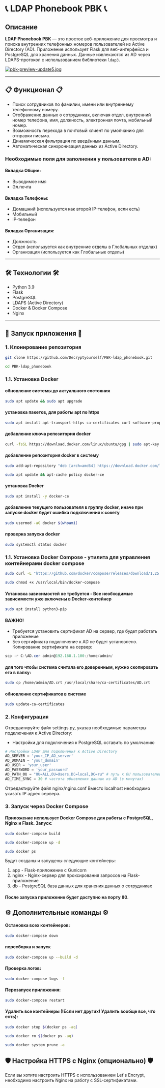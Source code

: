 # 📞 LDAP Phonebook PBK 📞

## Описание
**LDAP Phonebook PBK** — это простое веб-приложение для просмотра и поиска внутренних телефонных номеров пользователей из Active Directory (AD). Приложение использует Flask для веб-интерфейса и PostgreSQL для хранения данных. Данные извлекаются из AD через LDAPS-протокол с использованием библиотеки `ldap3`.

[![pbk-preview-update5.jpg](https://i.postimg.cc/xdXX2svx/pbk-preview-update5.jpg)](https://postimg.cc/gwPzyHB8)

---

## 📋 Функционал 📋
- Поиск сотрудников по фамилии, имени или внутреннему телефонному номеру.
- Отображение данных о сотрудниках, включая отдел, внутренний номер телефона, имя, должность, электронная почта, мобильный номер.
- Возможность перехода в почтовый клиент по умолчанию для отправки письма.
- Динамическая фильтрация по введённым данным.
- Автоматическая синхронизация данных из Active Directory.

### Необходимые поля для заполнения у пользователя в AD:
#### Вкладка Общие:
- Выводимое имя
- Эл.почта
#### Вкладка Телефоны:
- Домашний (используется как второй IP-телефон, если есть)
- Мобильный
- IP-телефон
#### Вкладка Организация:
- Должность
- Отдел (используется как внутренние отделы в Глобальных отделах)     
- Организация (используется как Глобальные отделы)

---

## 🛠️ Технологии 🛠️
- Python 3.9
- Flask
- PostgreSQL
- LDAPS (Active Directory)
- Docker & Docker Compose
- Nginx

---

## 🚀 Запуск приложения 🚀

### 1. Клонирование репозитория

```bash
git clone https://github.com/Decryptyourself/PBK-ldap_phonebook.git
```
```bash
cd PBK-ldap_phonebook
```
### 1.1. Установка Docker

#### обновление системы до актуального состояния
```bash
sudo apt update && sudo apt upgrade
```
#### установка пакетов, для работы apt по https
```bash
sudo apt install apt-transport-https ca-certificates curl software-properties-common
```
#### добавление ключа репозитория docker
```bash
curl -fsSL https://download.docker.com/linux/ubuntu/gpg | sudo apt-key add -
```
#### добавление репозитория docker в систему
```bash
sudo add-apt-repository "deb [arch=amd64] https://download.docker.com/linux/ubuntu bionic stable"
```
```bash
sudo apt update && apt-cache policy docker-ce
```
#### установка Docker
```bash
sudo apt install -y docker-ce
```
#### добавление текущего пользователя в группу docker, иначе при запуске docker будет ошибка подключения к сокету
```bash
sudo usermod -aG docker $(whoami)
```
#### проверка запуска docker
```bash
sudo systemctl status docker
```

### 1.1. Установка Docker Compose - утилита для управления контейнерами docker compose
```bash
sudo curl -L "https://github.com/docker/compose/releases/download/1.25.0/docker-compose-$(uname -s)-$(uname -m)" -o /usr/local/bin/docker-compose
```
```bash
sudo chmod +x /usr/local/bin/docker-compose
```

#### Установка зависимостей не требуется - Все необходимые зависимости уже включены в Docker-контейнер
```bash
sudo apt install python3-pip
```

#### ВАЖНО!
- Требуется установить сертификат AD на сервер, где будет работать приложение
- Без сертификата подключение к AD не будет установлено.
Копирование сертификата на сервер:
```powershell
scp -r C:\AD.cer admin@192.168.1.100:/home/admin/
```

#### для того чтобы система считала его доверенным, нужно скопировать его в папку:
```bash
sudo cp /home/admin/AD.crt /usr/local/share/ca-certificates/AD.crt
```
#### обновление сертификатов в системе
```bash
sudo update-ca-certificates
```

### 2. Конфигурация

Отредактируйте файл settings.py, указав необходимые параметры подключения к Active Directory:
- Настройки для подключения к PostgreSQL оставить по умолчанию
```python
# Настройки LDAP для подключения к Active Directory
AD_SERVER = 'your_IP_AD_server'
AD_DOMAIN = 'your_domain'
AD_USER = 'your_user'
AD_PASSWORD = 'your_password'
AD_PATH_OU = "OU=ALL,OU=Users,DC=local,DC=ru" # путь к OU пользователей
AD_TIME_SYNC = 30 # частота обновления данных из AD (в минутах)
```
Отредактируйте файл nginx/nginx.conf
Вместо localhost необходимо указать IP адрес сервера.

### 3. Запуск через Docker Compose

#### Приложение использует Docker Compose для работы с PostgreSQL, Nginx и Flask. Запуск:
```bash
sudo docker-compose build
```
```bash
sudo docker-compose up -d
```
```bash
sudo docker ps
```

Будут созданы и запущены следующие контейнеры:
1. app - Flask-приложение с Gunicorn
2. nginx - Nginx-сервер для проксирования запросов на Flask-приложение
3. db - PostgreSQL база данных для хранения данных о сотрудниках

#### После запуска приложение будет доступно на порту 80.


## ⚙️ Дополнительные команды ⚙️

#### Остановка всех контейнеров:
```bash
sudo docker-compose down
```
#### пересборка и запуск
```bash
sudo docker-compose up --build -d
```

#### Проверка логов:
```bash
sudo docker-compose logs -f
```

#### Перезапуск приложения:
```bash
sudo docker-compose restart
```

#### Удалить все контейнеры (!Если нет других! Удалить вообще все, что есть):
```bash
sudo docker stop $(docker ps -aq)
```
```bash
sudo docker rm $(docker ps -aq)
```
```bash
sudo docker system prune -a
```

## 🛡️ Настройка HTTPS с Nginx (опционально) 🛡️
Если вы хотите настроить HTTPS с использованием Let's Encrypt, необходимо настроить Nginx на работу с SSL-сертификатами.